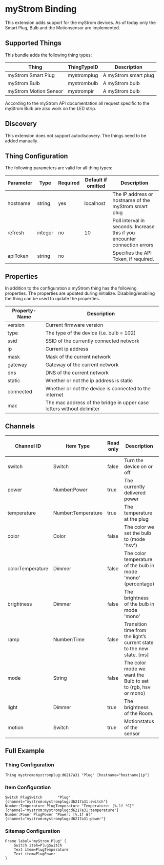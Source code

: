 # myStrom Binding

This extension adds support for the myStrom devices.
As of today only the Smart Plug, Bulb and the Motionsensor are implemented.

## Supported Things

This bundle adds the following thing types:

| Thing                 | ThingTypeID | Description                                        |
| ----------------------| ----------- | -------------------------------------------------- |
| myStrom Smart Plug    | mystromplug | A myStrom smart plug                               |
| myStrom Bulb          | mystrombulb | A myStrom bulb                                     |
| myStrom Motion Sensor | mystrompir  | A myStrom bulb                                     |

According to the myStrom API documentation all request specific to the myStrom Bulb are also work on the LED strip.

## Discovery

This extension does not support autodiscovery. The things need to be added manually.


## Thing Configuration

The following parameters are valid for all thing types:

| Parameter | Type    | Required | Default if omitted | Description                                                                |
| --------- | ------- | -------- | ------------------ | -------------------------------------------------------------------------- |
| hostname  | string  | yes      | localhost          | The IP address or hostname of the myStrom smart plug                       |
| refresh   | integer | no       | 10                 | Poll interval in seconds. Increase this if you encounter connection errors |
| apiToken  | string  | no       |                    | Specifies the API Token, if required.                                      |

## Properties

In addition to the configuration a myStrom thing has the following properties.
The properties are updated during initialize.
Disabling/enabling the thing can be used to update the properties.

| Property-Name | Description                                                           |
| ------------- | --------------------------------------------------------------------- |
| version       | Current firmware version                                              |
| type          | The type of the device (i.e. bulb = 102)                              |
| ssid          | SSID of the currently connected network                               |
| ip            | Current ip address                                                    |
| mask          | Mask of the current network                                           |
| gateway       | Gateway of the current network                                        |
| dns           | DNS of the current network                                            |
| static        | Whether or not the ip address is static                               |
| connected     | Whether or not the device is connected to the internet                |
| mac           | The mac address of the bridge in upper case letters without delimiter |

## Channels

| Channel ID       | Item Type            | Read only | Description                                                           | Thing types supporting this channel |
| ---------------- | -------------------- | --------- | --------------------------------------------------------------------- |-------------------------------------|
| switch           | Switch               | false     | Turn the device on or off                                             | mystromplug, mystrombulb            |
| power            | Number:Power         | true      | The currently delivered power                                         | mystromplug, mystrombulb            |
| temperature      | Number:Temperature   | true      | The temperature at the plug                                           | mystromplug, mystrompir             |
| color            | Color                | false     | The color we set the bulb to (mode 'hsv')                             | mystrombulb                         |
| colorTemperature | Dimmer               | false     | The color temperature of the bulb in mode 'mono' (percentage)         | mystrombulb                         |
| brightness       | Dimmer               | false     | The brightness of the bulb in mode 'mono'                             | mystrombulb                         |
| ramp             | Number:Time          | false     | Transition time from the light’s current state to the new state. [ms] | mystrombulb                         |
| mode             | String               | false     | The color mode we want the Bulb to set to (rgb, hsv or mono)          | mystrombulb                         |
| light            | Dimmer               | true      | The brightness of the Room.                                           | mystrompir                          |
| motion           | Switch               | true      | Motionstatus of the sensor                                            | mystrompir                          |

## Full Example

### Thing Configuration

```
Thing mystrom:mystromplug:d6217a31 "Plug" [hostname="hostname|ip"]
```

### Item Configuration

```
Switch PlugSwitch		"Plug" 	                		 		{channel="mystrom:mystromplug:d6217a31:switch"}
Number:Temperature PlugTemperature "Temperature: [%.1f °C]"     {channel="mystrom:mystromplug:d6217a31:temperature"}  
Number:Power PlugPower "Power: [%.1f W]"                        {channel="mystrom:mystromplug:d6217a31:power"} 

```

### Sitemap Configuration

```
Frame label="myStrom Plug" { 
    Switch item=PlugSwitch
    Text item=PlugTemperature
    Text item=PlugPower
}
```

